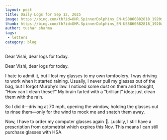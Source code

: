 ```yaml
---
layout: post
title: Daily Logs for Sep 12, 2025
image: https://bing.com/th?id=OHR.SpinnerDolphins_EN-US8860882818_1920x1080.jpg&rf=LaDigue_1920x1080.jpg&pid=hp&w=437
thumb: https://bing.com/th?id=OHR.SpinnerDolphins_EN-US8860882818_1920x1080.jpg&rf=LaDigue_1920x1080.jpg&pid=hp&w=437
author: tushar sharma
tags:
 - letters
category: blog
---
```


Dear Vishi, dear logs for today.<!-- truncate_here -->

Dear Vishi, dear logs for today.

I hate to admit it, but I lost my glasses to my own tomfoolery. I was driving to work when it started raining. Usually, I never pull my glasses out of the bag, but I forgot Murphy’s law. I noticed some dust on them and thought, “How can I clean these?” My brain farted with a “brilliant” idea: just clean them with the rain.

So I did it—driving at 70 mph, opening the window, holding the glasses out to rinse them—only for the wind to mock me and snatch them away.

Now, I have to order my computer glasses again 🤦. Luckily, I still have a prescription from optometrist which expires this Nov. This means I can still purchase glasses with HSA.

